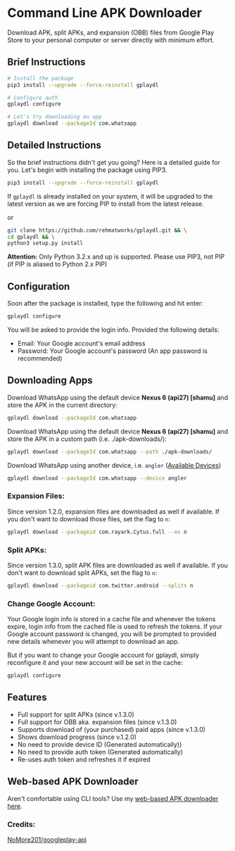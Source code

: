 # Command Line APK Downloader
Download APK, split APKs, and expansion (OBB) files from Google Play Store to your personal computer or server directly with minimum effort.

## Brief Instructions
```bash
# Install the package
pip3 install --upgrade --force-reinstall gplaydl

# Configure auth
gplaydl configure

# Let's try downloading an app
gplaydl download --packageId com.whatsapp
```

## Detailed Instructions
So the brief instructions didn't get you going? Here is a detailed guide for you. Let's begin with installing the package using PIP3.

```bash
pip3 install --upgrade --force-reinstall gplaydl
```

If `gplaydl` is already installed on your system, it will be upgraded to the latest version as we are forcing PIP to install from the latest release.

or

```bash
git clone https://github.com/rehmatworks/gplaydl.git && \
cd gplaydl && \
python3 setup.py install
```
**Attention:** Only Python 3.2.x and up is supported. Please use PIP3, not PIP (if PIP is aliased to Python 2.x PIP)

## Configuration
Soon after the package is installed, type the following and hit enter:

```bash
gplaydl configure
```

You will be asked to provide the login info. Provided the following details:

* Email: Your Google account's email address
* Password: Your Google account's password (An app password is recommended)

## Downloading Apps
Download WhatsApp using the default device **Nexus 6 (api27) [shamu]** and store the APK in the current directory:

```bash
gplaydl download --packageId com.whatsapp
```

Download WhatsApp using the default device **Nexus 6 (api27) [shamu]** and store the APK in a custom path (i.e. ./apk-downloads/):

```bash
gplaydl download --packageId com.whatsapp --path ./apk-downloads/
```

Download WhatsApp using another device, i.e. `angler` ([Available Devices](https://github.com/NoMore201/googleplay-api/blob/master/gpapi/device.properties))

```bash
gplaydl download --packageId com.whatsapp --device angler
```

### Expansion Files:
Since version 1.2.0, expansion files are downloaded as well if available. If you don't want to download those files, set the flag to `n`:

```bash
gplaydl download --packageid com.rayark.Cytus.full --ex n
```

### Split APKs:
Since version 1.3.0, split APK files are downloaded as well if available. If you don't want to download split APKs, set the flag to `n`:

```bash
gplaydl download --packageid com.twitter.android --splits n
```

### Change Google Account:
Your Google login info is stored in a cache file and whenever the tokens expire, login info from the cached file is used to refresh the tokens. If your Google account password is changed, you will be prompted to provided new details whenever you will attempt to download an app.

But if you want to change your Google account for gplaydl, simply reconfigure it and your new account will be set in the cache:

```bash
gplaydl configure
```

## Features
* Full support for split APKs (since v.1.3.0)
* Full support for OBB aka. expansion files (since v.1.3.0)
* Supports download of (your purchased) paid apps (since v.1.3.0)
* Shows download progress (since v.1.2.0)
* No need to provide device ID (Generated automatically))
* No need to provide auth token (Generated automatically)
* Re-uses auth token and refreshes it if expired

## Web-based APK Downloader
Aren't comfortable using CLI tools? Use my <a href="https://apkbucket.net/apk-downloader/">web-based APK downloader here</a>.

### Credits:
[NoMore201/googleplay-api](https://github.com/NoMore201/googleplay-api/)
